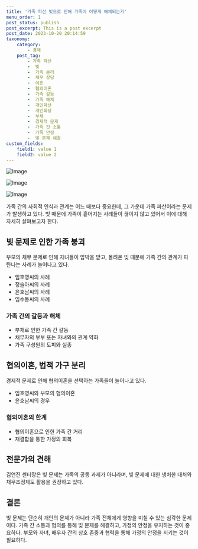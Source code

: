 ```yaml
---
title: '가족 파산 빚으로 인해 가족이 어떻게 해체되는가'
menu_order: 1
post_status: publish
post_excerpt: This is a post excerpt
post_date: 2023-10-20 20:14:59
taxonomy:
    category:
        - 경제
    post_tag:
        - 가족 파산
        -  빚
        -  가족 분리
        -  채무 상담
        -  이혼
        -  협의이혼
        -  가족 갈등
        -  가족 해체
        -  개인파산
        -  개인회생
        -  부채
        -  경제적 문제
        -  가족 간 소통
        -  가족 안정
        -  빚 문제 해결
custom_fields:
    field1: value 1
    field2: value 2
---
```


![Image](https://imgnews.pstatic.net/image/028/2024/02/07/0002676091_001_20240207091701085.jpg?type=w647)

![Image](https://imgnews.pstatic.net/image/028/2024/02/07/0002676091_002_20240207091701120.jpg?type=w647)

![Image](https://imgnews.pstatic.net/image/028/2024/02/07/0002676091_003_20240207091701143.jpg?type=w647)


가족 간의 사회적 인식과 관계는 어느 때보다 중요한데, 그 가운데 가족 파산이라는 문제가 발생하고 있다. 빚 때문에 가족이 흩어지는 사례들이 끊이지 않고 있어서 이에 대해 자세히 살펴보고자 한다.

## 빚 문제로 인한 가족 붕괴
부모의 채무 문제로 인해 자녀들이 압박을 받고, 몰려온 빚 때문에 가족 간의 관계가 파탄나는 사례가 늘어나고 있다. 
- 임호영씨의 사례
- 정슬아씨의 사례
- 윤호남씨의 사례
- 임수동씨의 사례

### 가족 간의 갈등과 해체
- 부채로 인한 가족 간 갈등
- 채무자의 부부 또는 자녀와의 관계 약화
- 가족 구성원의 도피와 실종

## 협의이혼, 법적 가구 분리
경제적 문제로 인해 협의이혼을 선택하는 가족들이 늘어나고 있다.
- 임호영씨와 부모의 협의이혼
- 윤호남씨의 경우

### 협의이혼의 한계
- 협의이혼으로 인한 가족 간 거리
- 재결합을 통한 가정의 회복

## 전문가의 견해
김연진 센터장은 빚 문제는 가족의 공동 과제가 아니라며, 빚 문제에 대한 냉처한 대처와 채무조정제도 활용을 권장하고 있다.

## 결론
빚 문제는 단순히 개인의 문제가 아니라 가족 전체에게 영향을 미칠 수 있는 심각한 문제이다. 가족 간 소통과 협의를 통해 빚 문제를 해결하고, 가정의 안정을 유지하는 것이 중요하다. 부모와 자녀, 배우자 간의 상호 존중과 협력을 통해 가정의 안정을 지키는 것이 필요하다.
